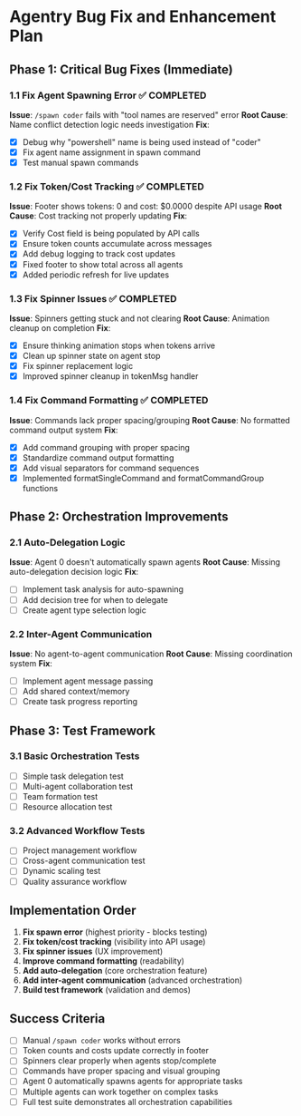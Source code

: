 # Agentry Bug Fix and Enhancement Plan

## Phase 1: Critical Bug Fixes (Immediate)

### 1.1 Fix Agent Spawning Error ✅ COMPLETED
**Issue**: `/spawn coder` fails with "tool names are reserved" error
**Root Cause**: Name conflict detection logic needs investigation
**Fix**: 
- [x] Debug why "powershell" name is being used instead of "coder"
- [x] Fix agent name assignment in spawn command
- [x] Test manual spawn commands

### 1.2 Fix Token/Cost Tracking ✅ COMPLETED
**Issue**: Footer shows tokens: 0 and cost: $0.0000 despite API usage
**Root Cause**: Cost tracking not properly updating
**Fix**:
- [x] Verify Cost field is being populated by API calls
- [x] Ensure token counts accumulate across messages
- [x] Add debug logging to track cost updates
- [x] Fixed footer to show total across all agents
- [x] Added periodic refresh for live updates

### 1.3 Fix Spinner Issues ✅ COMPLETED
**Issue**: Spinners getting stuck and not clearing
**Root Cause**: Animation cleanup on completion
**Fix**:
- [x] Ensure thinking animation stops when tokens arrive
- [x] Clean up spinner state on agent stop
- [x] Fix spinner replacement logic
- [x] Improved spinner cleanup in tokenMsg handler

### 1.4 Fix Command Formatting ✅ COMPLETED
**Issue**: Commands lack proper spacing/grouping
**Root Cause**: No formatted command output system
**Fix**:
- [x] Add command grouping with proper spacing
- [x] Standardize command output formatting
- [x] Add visual separators for command sequences
- [x] Implemented formatSingleCommand and formatCommandGroup functions

## Phase 2: Orchestration Improvements

### 2.1 Auto-Delegation Logic
**Issue**: Agent 0 doesn't automatically spawn agents
**Root Cause**: Missing auto-delegation decision logic
**Fix**:
- [ ] Implement task analysis for auto-spawning
- [ ] Add decision tree for when to delegate
- [ ] Create agent type selection logic

### 2.2 Inter-Agent Communication
**Issue**: No agent-to-agent communication
**Root Cause**: Missing coordination system
**Fix**:
- [ ] Implement agent message passing
- [ ] Add shared context/memory
- [ ] Create task progress reporting

## Phase 3: Test Framework

### 3.1 Basic Orchestration Tests
- [ ] Simple task delegation test
- [ ] Multi-agent collaboration test  
- [ ] Team formation test
- [ ] Resource allocation test

### 3.2 Advanced Workflow Tests
- [ ] Project management workflow
- [ ] Cross-agent communication test
- [ ] Dynamic scaling test
- [ ] Quality assurance workflow

## Implementation Order

1. **Fix spawn error** (highest priority - blocks testing)
2. **Fix token/cost tracking** (visibility into API usage)
3. **Fix spinner issues** (UX improvement)
4. **Improve command formatting** (readability)
5. **Add auto-delegation** (core orchestration feature)
6. **Add inter-agent communication** (advanced orchestration)
7. **Build test framework** (validation and demos)

## Success Criteria

- [ ] Manual `/spawn coder` works without errors
- [ ] Token counts and costs update correctly in footer
- [ ] Spinners clear properly when agents stop/complete
- [ ] Commands have proper spacing and visual grouping
- [ ] Agent 0 automatically spawns agents for appropriate tasks
- [ ] Multiple agents can work together on complex tasks
- [ ] Full test suite demonstrates all orchestration capabilities
